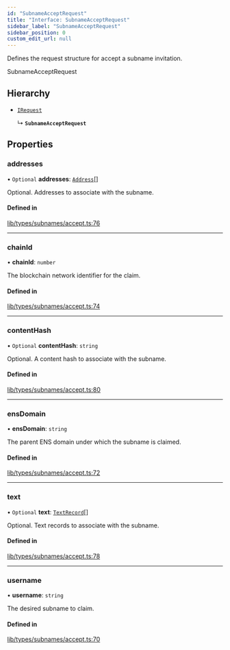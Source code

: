 ```yaml
---
id: "SubnameAcceptRequest"
title: "Interface: SubnameAcceptRequest"
sidebar_label: "SubnameAcceptRequest"
sidebar_position: 0
custom_edit_url: null
---
```


Defines the request structure for accept a subname invitation.

 SubnameAcceptRequest

## Hierarchy

- [`IRequest`](IRequest.md)

  ↳ **`SubnameAcceptRequest`**

## Properties

### addresses

• `Optional` **addresses**: [`Address`](Address.md)[]

Optional. Addresses to associate with the subname.

#### Defined in

[lib/types/subnames/accept.ts:76](https://github.com/JustaName-id/JustaName-sdk/blob/1dd4ff6/packages/@justaname.id/sdk/src/lib/types/subnames/accept.ts#L76)

___

### chainId

• **chainId**: `number`

The blockchain network identifier for the claim.

#### Defined in

[lib/types/subnames/accept.ts:74](https://github.com/JustaName-id/JustaName-sdk/blob/1dd4ff6/packages/@justaname.id/sdk/src/lib/types/subnames/accept.ts#L74)

___

### contentHash

• `Optional` **contentHash**: `string`

Optional. A content hash to associate with the subname.

#### Defined in

[lib/types/subnames/accept.ts:80](https://github.com/JustaName-id/JustaName-sdk/blob/1dd4ff6/packages/@justaname.id/sdk/src/lib/types/subnames/accept.ts#L80)

___

### ensDomain

• **ensDomain**: `string`

The parent ENS domain under which the subname is claimed.

#### Defined in

[lib/types/subnames/accept.ts:72](https://github.com/JustaName-id/JustaName-sdk/blob/1dd4ff6/packages/@justaname.id/sdk/src/lib/types/subnames/accept.ts#L72)

___

### text

• `Optional` **text**: [`TextRecord`](TextRecord.md)[]

Optional. Text records to associate with the subname.

#### Defined in

[lib/types/subnames/accept.ts:78](https://github.com/JustaName-id/JustaName-sdk/blob/1dd4ff6/packages/@justaname.id/sdk/src/lib/types/subnames/accept.ts#L78)

___

### username

• **username**: `string`

The desired subname to claim.

#### Defined in

[lib/types/subnames/accept.ts:70](https://github.com/JustaName-id/JustaName-sdk/blob/1dd4ff6/packages/@justaname.id/sdk/src/lib/types/subnames/accept.ts#L70)
